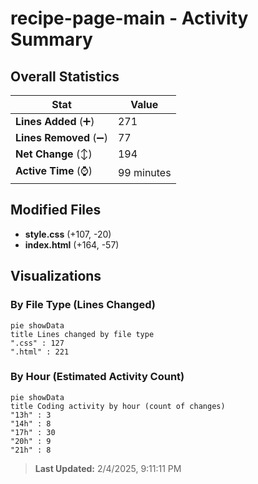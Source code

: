 # recipe-page-main - Activity Summary 

## Overall Statistics

| Stat                   | Value                                                             |
| ---------------------- | ----------------------------------------------------------------- |
| **Lines Added** (➕)   | 271                                          |
| **Lines Removed** (➖) | 77                                        |
| **Net Change** (↕)    | 194                |
| **Active Time** (⌚)   | 99 minutes |


## Modified Files
- **style.css** (+107, -20)
- **index.html** (+164, -57)

## Visualizations

### By File Type (Lines Changed)

```mermaid
pie showData
title Lines changed by file type
".css" : 127
".html" : 221
```

### By Hour (Estimated Activity Count)

```mermaid
pie showData
title Coding activity by hour (count of changes)
"13h" : 3
"14h" : 8
"17h" : 30
"20h" : 9
"21h" : 8
```


> **Last Updated:** 2/4/2025, 9:11:11 PM